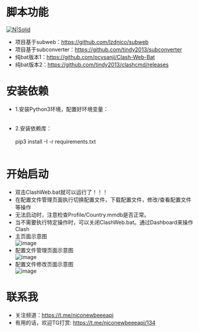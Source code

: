 # 脚本功能

[![N|Solid](https://cldup.com/dTxpPi9lDf.thumb.png)](https://nodesource.com/products/nsolid)


  - 项目基于subweb：https://github.com/lzdnico/subweb
  - 项目基于subconverter：https://github.com/tindy2013/subconverter
  - 纯bat版本1：https://github.com/pcysanji/Clash-Web-Bat
  - 纯bat版本2：https://github.com/tindy2013/clashcmd/releases
 
# 安装依赖
  - 1.安装Python3环境，配置好环境变量： <br/><br/>
    
  - 2.安装依赖库： <br/><br/>
    pip3 install -I -r requirements.txt  <br/><br/>
# 开始启动
  - 双击ClashWeb.bat就可以运行了！！！
  - 在配置文件管理页面执行切换配置文件，下载配置文件，修改/查看配置文件等操作
  - 无法启动时，注意检查Profile/Country.mmdb是否正常。
  - 当不需要执行特定操作时，可以关闭ClashWeb.bat。通过Dashboard来操作Clash
  - 主页面示意图<br/>
  ![image](https://github.com/lzdnico/ClashWeb/blob/master/images/index.jpg) <br/>
  - 配置文件管理页面示意图<br/>
  ![image](https://github.com/lzdnico/ClashWeb/blob/master/images/profiles.jpg) <br/>
  - 配置文件修改页面示意图<br/>
  ![image](https://github.com/lzdnico/ClashWeb/blob/master/images/file.jpg) <br/>

# 联系我
   - 关注频道：https://t.me/niconewbeeeapi
   - 有用的话，欢迎TG打赏: https://t.me/niconewbeeeapi/134


[//]: # (These are reference links used in the body of this note and get stripped out when the markdown processor does its job. There is no need to format nicely because it shouldn't be seen. Thanks SO - http://stackoverflow.com/questions/4823468/store-comments-in-markdown-syntax)


   [dill]: <https://github.com/joemccann/dillinger>
   [git-repo-url]: <https://github.com/joemccann/dillinger.git>
   [john gruber]: <http://daringfireball.net>
   [df1]: <http://daringfireball.net/projects/markdown/>
   [markdown-it]: <https://github.com/markdown-it/markdown-it>
   [Ace Editor]: <http://ace.ajax.org>
   [node.js]: <http://nodejs.org>
   [Twitter Bootstrap]: <http://twitter.github.com/bootstrap/>
   [jQuery]: <http://jquery.com>
   [@tjholowaychuk]: <http://twitter.com/tjholowaychuk>
   [express]: <http://expressjs.com>
   [AngularJS]: <http://angularjs.org>
   [Gulp]: <http://gulpjs.com>

   [PlDb]: <https://github.com/joemccann/dillinger/tree/master/plugins/dropbox/README.md>
   [PlGh]: <https://github.com/joemccann/dillinger/tree/master/plugins/github/README.md>
   [PlGd]: <https://github.com/joemccann/dillinger/tree/master/plugins/googledrive/README.md>
   [PlOd]: <https://github.com/joemccann/dillinger/tree/master/plugins/onedrive/README.md>
   [PlMe]: <https://github.com/joemccann/dillinger/tree/master/plugins/medium/README.md>
   [PlGa]: <https://github.com/RahulHP/dillinger/blob/master/plugins/googleanalytics/README.md>
